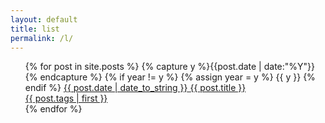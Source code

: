 ```yaml
---
layout: default
title: list
permalink: /l/
---
```

<link rel="stylesheet" href="../css/blog.css">
<section class="inner">
  <ul class="posts">
    {% for post in site.posts %}
	  {% capture y %}{{post.date | date:"%Y"}}{% endcapture %}
	  {% if year != y %}
		{% assign year = y %}
		<span class="listing-seperator">{{ y }}</span>
	  {% endif %}
    <a class='post-link-in-posts' href="{{ site.url }}{{ post.url }}">
        <span class='date'>{{ post.date | date_to_string }}</span>
        <span class='article'>{{ post.title }}</span>
		<div class="tag-in-index-post">
        <i class="fa fa-tags"></i>
          <div class="tag">
		        {{ post.tags | first }}
          </div>
        </div>
    </a>
    {% endfor %}
  </ul>
</section>